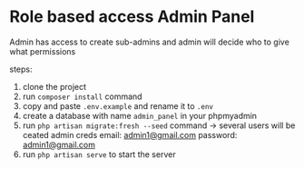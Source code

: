 # Role based access Admin Panel

Admin has access to create sub-admins and admin will decide who to give what permissions

steps:
1. clone the project
2. run `composer install` command
3. copy and paste `.env.example` and rename it to `.env`
4. create a database with name `admin_panel` in your phpmyadmin
5. run `php artisan migrate:fresh --seed` command
     ->  several users will be ceated
        admin creds
        email: admin1@gmail.com
        password: admin1@gmail.com
6. run `php artisan serve` to start the server

